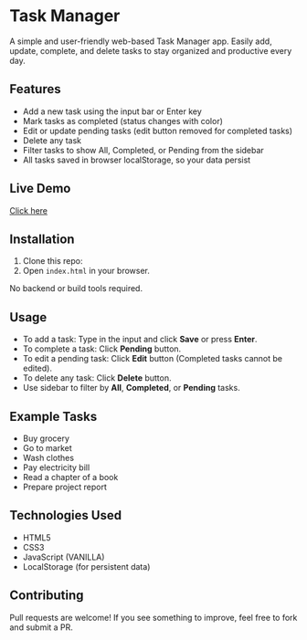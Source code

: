 # Task Manager

A simple and user-friendly web-based Task Manager app. Easily add, update, complete, and delete tasks to stay organized and productive every day.

## Features

- Add a new task using the input bar or Enter key
- Mark tasks as completed (status changes with color)
- Edit or update pending tasks (edit button removed for completed tasks)
- Delete any task
- Filter tasks to show All, Completed, or Pending from the sidebar
- All tasks saved in browser localStorage, so your data persist

## Live Demo

<a href="projecttasksmanager.netlify.app">Click here</a>

## Installation

1. Clone this repo:
2. Open `index.html` in your browser.

No backend or build tools required.

## Usage

- To add a task: Type in the input and click **Save** or press **Enter**.
- To complete a task: Click **Pending** button.
- To edit a pending task: Click **Edit** button (Completed tasks cannot be edited).
- To delete any task: Click **Delete** button.
- Use sidebar to filter by **All**, **Completed**, or **Pending** tasks.

## Example Tasks

- Buy grocery
- Go to market
- Wash clothes
- Pay electricity bill
- Read a chapter of a book
- Prepare project report

## Technologies Used

- HTML5
- CSS3
- JavaScript (VANILLA)
- LocalStorage (for persistent data)

## Contributing

Pull requests are welcome! If you see something to improve, feel free to fork and submit a PR.
